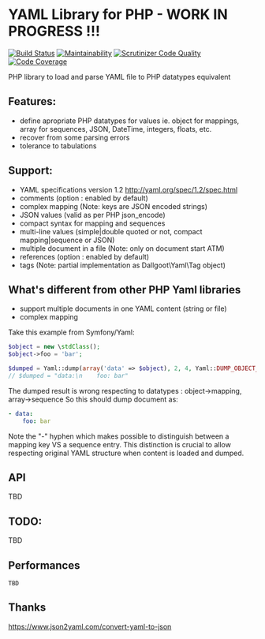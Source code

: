 # YAML Library for PHP - WORK IN PROGRESS !!!
[![Build Status](https://travis-ci.org/dallgoot/yaml.svg?branch=master)](https://travis-ci.org/dallgoot/yaml) [![Maintainability](https://api.codeclimate.com/v1/badges/dfae4b8e665a1d728e3d/maintainability)](https://codeclimate.com/github/dallgoot/yaml/maintainability) [![Scrutinizer Code Quality](https://scrutinizer-ci.com/g/dallgoot/yaml/badges/quality-score.png?b=master)](https://scrutinizer-ci.com/g/dallgoot/yaml/?branch=master) [![Code Coverage](https://scrutinizer-ci.com/g/dallgoot/yaml/badges/coverage.png?b=master)](https://scrutinizer-ci.com/g/dallgoot/yaml/?branch=master)

PHP library to load and parse YAML file to PHP datatypes equivalent

## Features:
- define apropriate PHP datatypes for values ie. object for mappings, array for sequences, JSON, DateTime, integers, floats, etc.
- recover from some parsing errors
- tolerance to tabulations

## Support:
- YAML specifications version 1.2 http://yaml.org/spec/1.2/spec.html
- comments (option : enabled by default)
- complex mapping (Note: keys are JSON encoded strings)
- JSON values (valid as per PHP json_encode)
- compact syntax for mapping and sequences
- multi-line values (simple|double quoted or not, compact mapping|sequence or JSON)
- multiple document in a file (Note: only on document start ATM)
- references (option : enabled by default)
- tags (Note: partial implementation as Dallgoot\Yaml\Tag object)

## What's different from other PHP Yaml libraries
- support multiple documents in one YAML content (string or file)
- complex mapping
<!-- - coherent types support, other libraries don't provide types distinction between:
```yaml
---
sequence:
    - string_key: 1
#and
---
mapping:
    string_key: 1
```
For these libraries same type is returned :
```php
["sequence" => ["string_key"=> 1]]
["mapping"  => ["string_key"=> 1]]
```
In Dallgot\Yaml you get the following types:
```php
 object(Dallgoot\Yaml\YamlObject) {
    ["sequence"]=>
    array(1) {
      ["string_key"]=>
      int(1)
    }
}
//and
 object(Dallgoot\Yaml\YamlObject) {
    ["mapping"]=>
    object(stdClass) {
      ["string_key"]=>
      int(1)
    }
}
```
That is an issue when parsing YAML but also when dumping YAML content. -->
Take this example from Symfony/Yaml:
```php
$object = new \stdClass();
$object->foo = 'bar';

$dumped = Yaml::dump(array('data' => $object), 2, 4, Yaml::DUMP_OBJECT_AS_MAP);
// $dumped = "data:\n    foo: bar"
```
The dumped result is wrong respecting to datatypes : object->mapping, array->sequence
So this should dump document as:
```yaml
- data:
    foo: bar
```
Note the "-" hyphen which makes possible to distinguish between a mapping key VS a sequence entry.
This distinction is crucial to allow respecting original YAML structure when content is loaded and dumped.

## API
  TBD
<!-- - Dallgoot\Yaml\Loader : Return an array of *YamlObject* for multiple document, or *YamlObject* for one document
- Dallgoot\Yaml\Dumper : create YAML structure according to data types provided :
    - a YamlObject is a document (with Comments, References, Directives)
    - an array of YamlObject is a multi-documents YAML file.
    - any other datatypes is a one YAML Document
- Dallgoot\Yaml\Tag : an object with properties _tagname_, _value_ -->

## TODO:
  TBD
<!-- - DUMPER: implementation
- DEFINE debug levels
- tags: default handling for common tags, and user-customized process for custom ones
- directives (to be implemented) : currently ignored
- IMPROVE : rename key names that are not valid PHP property name (to be implemented)
- IMPROVE : identifying errors in YAML content
- UNICODE checking (?)
 -->
## Performances
    TBD



## Thanks
https://www.json2yaml.com/convert-yaml-to-json